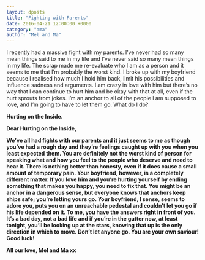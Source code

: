 ```yaml
---
layout: dposts
title: "Fighting with Parents"
date: 2016-04-21 12:00:00 +0000
category: "ama"
author: "Mel and Ma"
---
```

I recently had a massive fight with my parents. I’ve never had so many mean things said to me in my life and I’ve never said so many mean things in my life. The scrap made me re-evaluate who I am as a person and it seems to me that I’m probably the worst kind. I broke up with my boyfriend because I realised how much I hold him back, limit his possibilities and influence sadness and arguments. I am crazy in love with him but there’s no way that I can continue to hurt him and be okay with that at all, even if the hurt sprouts from jokes. I’m an anchor to all of the people I am supposed to love, and I’m going to have to let them go. What do I do?

**Hurting on the Inside.** 

**Dear Hurting on the Inside,**

**We’ve all had fights with our parents and it just seems to me as though you’ve had a rough day and they’re feelings caught up with you when you least expected them. You are definitely not the worst kind of person for speaking what and how you feel to the people who deserve and need to hear it. There is nothing better than honesty, even if it does cause a small amount of temporary pain. Your boyfriend, however, is a completely different matter. If you love him and you’re hurting yourself by ending something that makes you happy, you need to fix that. You might be an anchor in a dangerous sense, but everyone knows that anchors keep ships safe; you’re letting yours go. Your boyfriend, I sense, seems to adore you, puts you on an unreachable pedestal and couldn’t let you go if his life depended on it. To me, you have the answers right in front of you. It’s a bad day, not a bad life and if you’re in the gutter now, at least tonight, you’ll be looking up at the stars, knowing that up is the only direction in which to move. Don’t let anyone go. You are your own saviour! Good luck!**

**All our love, Mel and Ma xx**
